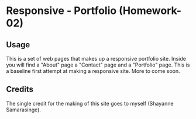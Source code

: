 # Responsive - Portfolio (Homework-02)


## Usage 

This is a set of web pages that makes up a responsive portfolio site. Inside you will find a "About" page a "Contact" page and a "Portfolio" page. This is a baseline first attempt at making a responsive site. More to come soon. 


## Credits

The single credit for the making of this site goes to myself (Shayanne Samarasinge). 







